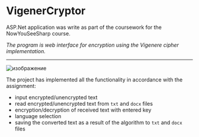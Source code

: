 # VigenerCryptor

 
ASP.Net application was write as part of the coursework for the NowYouSeeSharp course.

_The program is web interface for encryption using the Vigenere cipher implementation._

---
![изображение](https://user-images.githubusercontent.com/43219252/146608762-7cb1af5e-bf5c-4c02-af6e-86371d688b71.png)


The project has implemented all the functionality in accordance with the assignment:

- input encrypted/unencrypted text
- read encrypted/unencrypted text from `txt` and `docx` files
- encryption/decryption of received text with entered key
- language selection
- saving the converted text as a result of the algorithm to `txt` and `docx` files